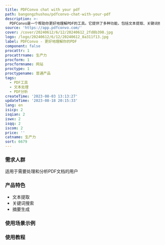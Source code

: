 ```yaml
---
title: PDFConvo chat with your pdf
path: bangongzhushou/pdfconvo-chat-with-your-pdf
description: >-
  PDFConvo是一个帮助你更好地理解PDF的工具。它提供了多种功能，包括文本提取、关键词搜索、摘要生成等。通过使用PDFConvo，你可以更轻松地处理和分析PDF文档。定价信息请访问官方网站了解。
source: 'https://app.pdfconvo.com/'
cover: /cover/20240612/6/12/20240612_2fd8b398.jpg
logo: /logo/20240612/6/12/20240612_8a311f13.jpg
label: PDFConvo - 更好地理解你的PDF
component: false
procattr: 1
procattrname: 生产力
procform: 1
procformname: 网站
proctype: 1
proctypename: 普通产品
tags:
  - PDF工具
  - 文本处理
  - PDF分析
createTime: '2023-08-03 13:13:27'
updateTime: '2023-08-18 20:15:33'
lang: en
isicp: 2
isqian: 2
iswx: 2
isqq: 2
iscom: 2
price: ''
catname: 生产力
sort: 6679
---
```




### 需求人群
适用于需要处理和分析PDF文档的用户

### 产品特色
- 文本提取
- 关键词搜索
- 摘要生成

### 使用场景示例


### 使用教程


  

